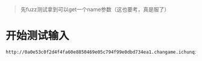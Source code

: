 > 先fuzz测试拿到可以get一个name参数（这也要考，真是服了）
# 开始测试输入
```
http://0a0e53c0f2d4f4fa60e8850469e05c794f99e0dbd734ea1.changame.ichunqiu.com
```
